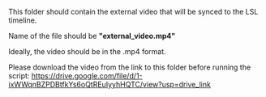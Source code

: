 This folder should contain the external video that will be synced to the LSL timeline.

Name of the file should be **"external_video.mp4"**

Ideally, the video should be in the .mp4 format.

Please download the video from the link to this folder before running the script: https://drive.google.com/file/d/1-ixWWqnBZPDBtfkYs6oQtREuIyyhHQTC/view?usp=drive_link
